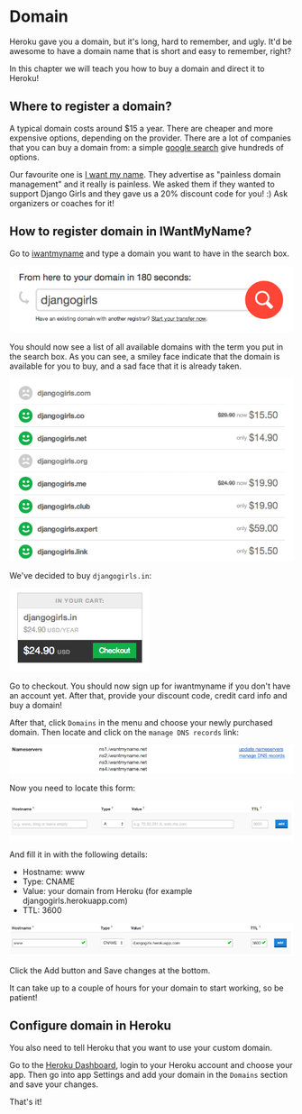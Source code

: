 # Domain

Heroku gave you a domain, but it's long, hard to remember, and ugly. It'd be awesome to have a domain name that is short and easy to remember, right?

In this chapter we will teach you how to buy a domain and direct it to Heroku!

## Where to register a domain?

A typical domain costs around $15 a year. There are cheaper and more expensive options, depending on the provider. There are a lot of companies that you can buy a domain from: a simple [google search](https://www.google.com/search?q=register%20domain) give hundreds of options.

Our favourite one is [I want my name](https://iwantmyname.com/). They advertise as "painless domain management" and it really is painless. We asked them if they wanted to support Django Girls and they gave us a 20% discount code for you! :) Ask organizers or coaches for it!

## How to register domain in IWantMyName?

Go to [iwantmyname](http://iwantmyname.com) and type a domain you want to have in the search box.

![](images/1.png)

You should now see a list of all available domains with the term you put in the search box. As you can see, a smiley face indicate that the domain is available for you to buy, and a sad face that it is already taken.

![](images/2.png)

We've decided to buy `djangogirls.in`:

![](images/3.png)

Go to checkout. You should now sign up for iwantmyname if you don't have an account yet. After that, provide your discount code, credit card info and buy a domain!

After that, click `Domains` in the menu and choose your newly purchased domain. Then locate and click on the `manage DNS records` link:

![](images/4.png)

Now you need to locate this form:

![](images/5.png)

And fill it in with the following details:
- Hostname: www
- Type: CNAME
- Value: your domain from Heroku (for example djangogirls.herokuapp.com)
- TTL: 3600

![](images/6.png)

Click the Add button and Save changes at the bottom.

It can take up to a couple of hours for your domain to start working, so be patient!

## Configure domain in Heroku

You also need to tell Heroku that you want to use your custom domain.

Go to the [Heroku Dashboard](https://dashboard.heroku.com/apps), login to your Heroku account and choose your app. Then go into app Settings and add your domain in the `Domains` section and save your changes.

That's it!
